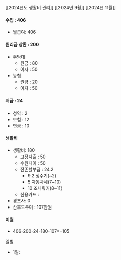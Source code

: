 [[2024년도 생활비 관리]]
[[2024년 9월]]
[[2024년 11월]]

#### 수입 : 406
- 월급여: 406

#### 원리금 상환 : 200
- 주담대 
	- 원금 : 80
	- 이자 : 50
- 농협 
	- 원금 : 20
	- 이자 : 50

#### 저금 : 24
- 청약 : 2
- 보험 : 12
- 연금 : 10

#### 생활비
- 생활비: 180
	- 고정지출 : 50
	- 수원페이 : 50
	- 잔존할부금 : 24.2
		- 9.2 정수기(~2)
		- 5 자동차세(7~10)
		- 10 조니워커(8~11)
	- 신용카드 : 
- 경조사: 0
- 산후도우미 : 107만원

#### 이월
- 406-200-24-180-107=-105

일별
- 1일: 
